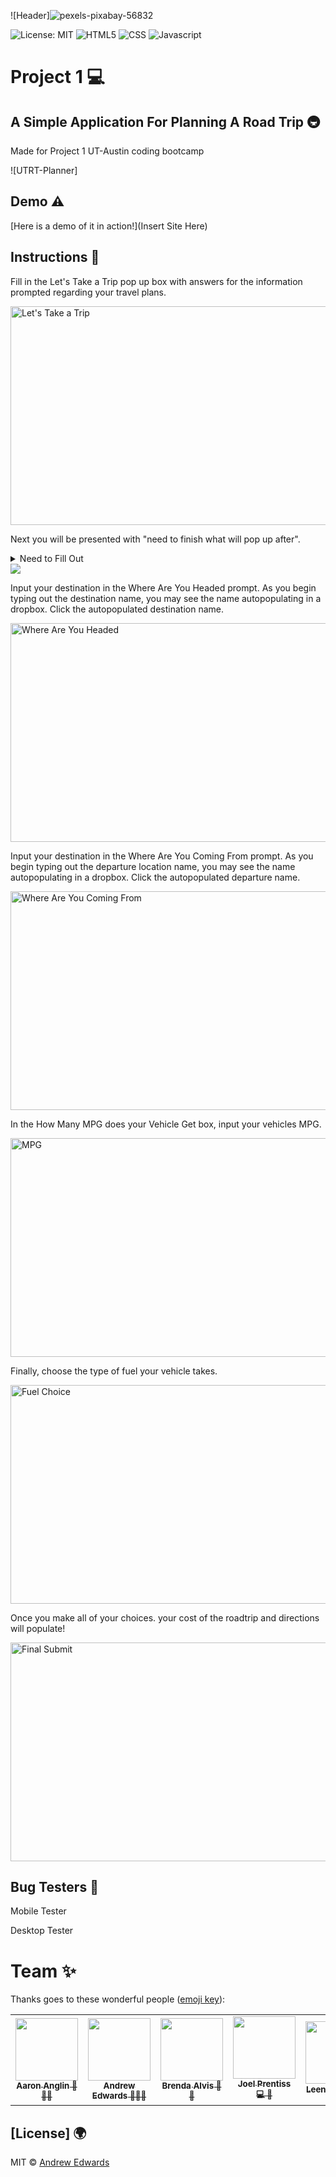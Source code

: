 ![Header]![pexels-pixabay-56832](https://user-images.githubusercontent.com/107494937/184211770-f170bb6b-68c5-42e9-a7cd-600a109dee41.jpg)

![License: MIT](https://img.shields.io/badge/License-MIT-yellow.svg)
![HTML5](https://img.shields.io/badge/HTML5-E34F26?style=for-the-badge&logo=html5&logoColor=white)
![CSS](https://img.shields.io/badge/CSS3-1572B6?style=for-the-badge&logo=css3&logoColor=white)
![Javascript](https://img.shields.io/badge/JavaScript-323330?style=for-the-badge&logo=javascript&logoColor=F7DF1E)

# Project 1 💻
 ## A Simple Application For Planning A Road Trip 🚇
 Made for Project 1 UT-Austin coding bootcamp

![UTRT-Planner]

## Demo ⚠️

[Here is a demo of it in action!](Insert Site Here) 



## Instructions 📝

Fill in the Let's Take a Trip pop up box with answers for the information prompted regarding your travel plans. 

<img src="Insert Img Source" width=650 height=350 alt="Let's Take a Trip">

Next you will be presented with "need to finish what will pop up after". 
<details>
    <summary>Need to Fill Out</summary>
    <br>
    The generator will alert the user if they have not selected anything!  
    <br>
        <img src="Enter Image Source for No Input Submit" width=450 height=350 alt="Happens when no valid entry"><br>
<br>
<br>
<br>
<br>
</details>

<img src="Img Source">

Input your destination in the Where Are You Headed prompt. As you begin typing out the destination name, you may see the name autopopulating in a dropbox. Click the autopopulated destination name.

<img src="Img Source" width=650 height=350 alt="Where Are You Headed">

Input your destination in the Where Are You Coming From prompt. As you begin typing out the departure location name, you may see the name autopopulating in a dropbox. Click the autopopulated departure name.

<img src="Img Source" width=650 height=350 alt="Where Are You Coming From">

In the How Many MPG does your Vehicle Get box, input your vehicles MPG. 

<img src="Img Source" width=650 height=350 alt="MPG">

Finally, choose the type of fuel your vehicle takes. 

<img src="IMG Source" width=650 height=350 alt="Fuel Choice">

Once you make all of your choices. your cost of the roadtrip and directions will populate!

<img src="Img Source" width=650 height=350 alt="Final Submit">



## Bug Testers 🐛

Mobile Tester <br>

Desktop Tester 


# Team ✨

Thanks goes to these wonderful people ([emoji key](https://allcontributors.org/docs/en/emoji-key)):

<!-- ALL-CONTRIBUTORS-LIST:START - Do not remove or modify this section -->
<!-- prettier-ignore-start -->
<!-- markdownlint-disable -->
<table>
  <tr>
<td align="center"><a href="https://github.com/aanglin"><img src="https://avatars.githubusercontent.com/u/101485583?v=4" width="100px;" alt=""/><br /><sub><b>Aaron Anglin 📆🔌💡 </b></sub></a></td>
<td align="center"><a href="https://github.com/andrew87e"><img src="https://avatars.githubusercontent.com/u/106359255?size=100" width="100px;" alt=""/><br /><sub><b>Andrew Edwards 🤖🧑‍🏫</b></sub></a></td>
<td align="center"><a href="https://github.com/bralvis2"><img src="https://avatars.githubusercontent.com/u/107074621?v=4" width="100px;" alt=""/><br /><sub><b>Brenda Alvis 🎨💡</b></sub></a></td>
<td align="center"><a href="https://github.com/joelprentiss"><img src="https://avatars.githubusercontent.com/u/107448084?v=4" width="100px;" alt=""/><br /><sub><b>Joel Prentiss 💻 🔣</b></sub></a></td>
<td align="center"><a href="https://github.com/LeenaJabr"><img src="https://avatars.githubusercontent.com/u/107494937?v=4" width="100px;" alt=""/><br /><sub><b>Leena Jabr 🌍📖</b></sub></a></td>
 </tr>
</table>

<!-- markdownlint-restore -->
<!-- prettier-ignore-end -->

<!-- ALL-CONTRIBUTORS-LIST:END -->


## [License] 🌍 
 

MIT © [Andrew Edwards](https://github.com/andrew87e)
